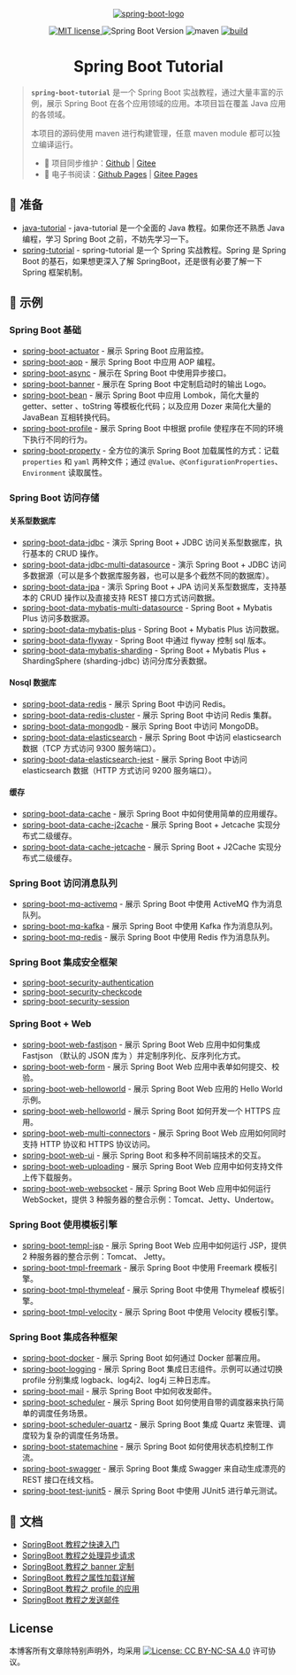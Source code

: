 <p align="center">
    <a href="https://spring.io/projects/spring-boot" target="_blank" rel="noopener noreferrer">
        <img src="http://dunwu.test.upcdn.net/common/logo/spring-boot.svg" alt="spring-boot-logo">
    </a>
</p>

<p align="center">
    <a href="https://lbesson.mit-license.org/" target="_blank" rel="noopener noreferrer">
        <img src="https://img.shields.io/badge/License-MIT-blue.svg" alt="MIT license">
    </a>
    <img alt="Spring Boot Version" src="https://img.shields.io/maven-central/v/org.springframework.boot/spring-boot-starter-parent/2.2.1.RELEASE?label=spring-boot">
    <img src="https://img.shields.io/badge/maven-v3.6.0-blue" alt="maven">
    <a href="https://travis-ci.com/dunwu/spring-boot-tutorial"><img src="https://api.travis-ci.com/dunwu/spring-boot-tutorial.svg?branch=master" alt="build"></a>
</p>

<h1 align="center">Spring Boot Tutorial</h1>

> **`spring-boot-tutorial`** 是一个 Spring Boot 实战教程，通过大量丰富的示例，展示 Spring Boot 在各个应用领域的应用。本项目旨在覆盖 Java 应用的各领域。
>
> 本项目的源码使用 maven 进行构建管理，任意 maven module 都可以独立编译运行。
>
> - 🔁 项目同步维护：[Github](https://github.com/dunwu/spring-boot-tutorial/) | [Gitee](https://gitee.com/turnon/spring-boot-tutorial/)
> - 📖 电子书阅读：[Github Pages](https://dunwu.github.io/spring-boot-tutorial/) | [Gitee Pages](http://turnon.gitee.io/spring-boot-tutorial/)

## 🔰 准备

- [java-tutorial](https://dunwu.github.io/java-tutorial/) - java-tutorial 是一个全面的 Java 教程。如果你还不熟悉 Java 编程，学习 Spring Boot 之前，不妨先学习一下。
- [spring-tutorial](https://dunwu.github.io/spring-tutorial/) - spring-tutorial 是一个 Spring 实战教程。Spring 是 Spring Boot 的基石，如果想更深入了解 SpringBoot，还是很有必要了解一下 Spring 框架机制。

## 🎯 示例

### Spring Boot 基础

- [spring-boot-actuator](https://github.com/dunwu/spring-boot-tutorial/tree/master/codes/core/spring-boot-actuator) - 展示 Spring Boot 应用监控。
- [spring-boot-aop](https://github.com/dunwu/spring-boot-tutorial/tree/master/codes/core/spring-boot-aop) - 展示 Spring Boot 中应用 AOP 编程。
- [spring-boot-async](https://github.com/dunwu/spring-boot-tutorial/tree/master/codes/core/spring-boot-async) - 展示在 Spring Boot 中使用异步接口。
- [spring-boot-banner](https://github.com/dunwu/spring-boot-tutorial/tree/master/codes/core/spring-boot-banner) - 展示在 Spring Boot 中定制启动时的输出 Logo。
- [spring-boot-bean](https://github.com/dunwu/spring-boot-tutorial/tree/master/codes/core/spring-boot-bean) - 展示 Spring Boot 中应用 Lombok，简化大量的 getter、setter 、toString 等模板化代码；以及应用 Dozer 来简化大量的 JavaBean 互相转换代码。
- [spring-boot-profile](https://github.com/dunwu/spring-boot-tutorial/tree/master/codes/core/spring-boot-profile) - 展示 Spring Boot 中根据 profile 使程序在不同的环境下执行不同的行为。
- [spring-boot-property](https://github.com/dunwu/spring-boot-tutorial/tree/master/codes/core/spring-boot-property) - 全方位的演示 Spring Boot 加载属性的方式：记载 `properties` 和 `yaml` 两种文件；通过 `@Value`、`@ConfigurationProperties`、`Environment` 读取属性。

### Spring Boot 访问存储

#### 关系型数据库

- [spring-boot-data-jdbc](https://github.com/dunwu/spring-boot-tutorial/tree/master/codes/data/spring-boot-data-jdbc) - 演示 Spring Boot + JDBC 访问关系型数据库，执行基本的 CRUD 操作。
- [spring-boot-data-jdbc-multi-datasource](https://github.com/dunwu/spring-boot-tutorial/tree/master/codes/data/spring-boot-data-jdbc-multi-datasource) - 演示 Spring Boot + JDBC 访问多数据源（可以是多个数据库服务器，也可以是多个截然不同的数据库）。
- [spring-boot-data-jpa](https://github.com/dunwu/spring-boot-tutorial/tree/master/codes/data/spring-boot-data-jpa) - 演示 Spring Boot + JPA 访问关系型数据库，支持基本的 CRUD 操作以及直接支持 REST 接口方式访问数据。
- [spring-boot-data-mybatis-multi-datasource](https://github.com/dunwu/spring-boot-tutorial/tree/master/codes/data/spring-boot-data-mybatis-multi-datasource) - Spring Boot + Mybatis Plus 访问多数据源。
- [spring-boot-data-mybatis-plus](https://github.com/dunwu/spring-boot-tutorial/tree/master/codes/data/spring-boot-data-mybatis-plus) - Spring Boot + Mybatis Plus 访问数据。
- [spring-boot-data-flyway](https://github.com/dunwu/spring-boot-tutorial/tree/master/codes/data/spring-boot-data-flyway) - Spring Boot 中通过 flyway 控制 sql 版本。
- [spring-boot-data-mybatis-sharding](https://github.com/dunwu/spring-boot-tutorial/tree/master/codes/data/spring-boot-data-mybatis-sharding) - Spring Boot + Mybatis Plus + ShardingSphere (sharding-jdbc) 访问分库分表数据。

#### Nosql 数据库

- [spring-boot-data-redis](https://github.com/dunwu/spring-boot-tutorial/tree/master/codes/data/spring-boot-data-redis) - 展示 Spring Boot 中访问 Redis。
- [spring-boot-data-redis-cluster](https://github.com/dunwu/spring-boot-tutorial/tree/master/codes/data/spring-boot-data-redis-cluster) - 展示 Spring Boot 中访问 Redis 集群。
- [spring-boot-data-mongodb](https://github.com/dunwu/spring-boot-tutorial/tree/master/codes/data/spring-boot-data-mongodb) - 展示 Spring Boot 中访问 MongoDB。
- [spring-boot-data-elasticsearch](https://github.com/dunwu/spring-boot-tutorial/tree/master/codes/data/spring-boot-data-elasticsearch) - 展示 Spring Boot 中访问 elasticsearch 数据（TCP 方式访问 9300 服务端口）。
- [spring-boot-data-elasticsearch-jest](https://github.com/dunwu/spring-boot-tutorial/tree/master/codes/data/spring-boot-data-elasticsearch-jest) - 展示 Spring Boot 中访问 elasticsearch 数据（HTTP 方式访问 9200 服务端口）。

#### 缓存

- [spring-boot-data-cache](https://github.com/dunwu/spring-boot-tutorial/tree/master/codes/data/spring-boot-data-cache) - 展示 Spring Boot 中如何使用简单的应用缓存。
- [spring-boot-data-cache-j2cache](https://github.com/dunwu/spring-boot-tutorial/tree/master/codes/data/spring-boot-data-cache-j2cache) - 展示 Spring Boot + Jetcache 实现分布式二级缓存。
- [spring-boot-data-cache-jetcache](https://github.com/dunwu/spring-boot-tutorial/tree/master/codes/data/spring-boot-data-cache-jetcache) - 展示 Spring Boot + J2Cache 实现分布式二级缓存。

### Spring Boot 访问消息队列

- [spring-boot-mq-activemq](https://github.com/dunwu/spring-boot-tutorial/tree/master/codes/mq/spring-boot-mq-activemq) - 展示 Spring Boot 中使用 ActiveMQ 作为消息队列。
- [spring-boot-mq-kafka](https://github.com/dunwu/spring-boot-tutorial/tree/master/codes/mq/spring-boot-mq-kafka) - 展示 Spring Boot 中使用 Kafka 作为消息队列。
- [spring-boot-mq-redis](https://github.com/dunwu/spring-boot-tutorial/tree/master/codes/mq/spring-boot-mq-redis) - 展示 Spring Boot 中使用 Redis 作为消息队列。

### Spring Boot 集成安全框架

- [spring-boot-security-authentication](https://github.com/dunwu/spring-boot-tutorial/tree/master/codes/security/spring-boot-security-authentication)
- [spring-boot-security-checkcode](https://github.com/dunwu/spring-boot-tutorial/tree/master/codes/security/spring-boot-security-checkcode)
- [spring-boot-security-session](https://github.com/dunwu/spring-boot-tutorial/tree/master/codes/security/spring-boot-security-session)

### Spring Boot + Web

- [spring-boot-web-fastjson](https://github.com/dunwu/spring-boot-tutorial/tree/master/codes/web/spring-boot-web-fastjson) - 展示 Spring Boot Web 应用中如何集成 Fastjson （默认的 JSON 库为 ）并定制序列化、反序列化方式。
- [spring-boot-web-form](https://github.com/dunwu/spring-boot-tutorial/tree/master/codes/web/spring-boot-web-form) - 展示 Spring Boot Web 应用中表单如何提交、校验。
- [spring-boot-web-helloworld](https://github.com/dunwu/spring-boot-tutorial/tree/master/codes/web/spring-boot-web-helloworld) - 展示 Spring Boot Web 应用的 Hello World 示例。
- [spring-boot-web-helloworld](https://github.com/dunwu/spring-boot-tutorial/tree/master/codes/web/spring-boot-web-https) - 展示 Spring Boot 如何开发一个 HTTPS 应用。
- [spring-boot-web-multi-connectors](https://github.com/dunwu/spring-boot-tutorial/tree/master/codes/web/spring-boot-web-multi-connectors) - 展示 Spring Boot Web 应用如何同时支持 HTTP 协议和 HTTPS 协议访问。
- [spring-boot-web-ui](https://github.com/dunwu/spring-boot-tutorial/tree/master/codes/web/spring-boot-web-ui) - 展示 Spring Boot 和多种不同前端技术的交互。
- [spring-boot-web-uploading](https://github.com/dunwu/spring-boot-tutorial/tree/master/codes/web/spring-boot-web-uploading) - 展示 Spring Boot Web 应用中如何支持文件上传下载服务。
- [spring-boot-web-websocket](https://github.com/dunwu/spring-boot-tutorial/tree/master/codes/web/spring-boot-web-websocket) - 展示 Spring Boot Web 应用中如何运行 WebSocket，提供 3 种服务器的整合示例：Tomcat、Jetty、Undertow。

### Spring Boot 使用模板引擎

- [spring-boot-templ-jsp](https://github.com/dunwu/spring-boot-tutorial/tree/master/codes/template/spring-boot-templ-jsp) - 展示 Spring Boot Web 应用中如何运行 JSP，提供 2 种服务器的整合示例：Tomcat、 Jetty。
- [spring-boot-tmpl-freemark](https://github.com/dunwu/spring-boot-tutorial/tree/master/codes/template/spring-boot-tmpl-freemark) - 展示 Spring Boot 中使用 Freemark 模板引擎。
- [spring-boot-tmpl-thymeleaf](https://github.com/dunwu/spring-boot-tutorial/tree/master/codes/template/spring-boot-tmpl-thymeleaf) - 展示 Spring Boot 中使用 Thymeleaf 模板引擎。
- [spring-boot-tmpl-velocity](https://github.com/dunwu/spring-boot-tutorial/tree/master/codes/template/spring-boot-tmpl-velocity) - 展示 Spring Boot 中使用 Velocity 模板引擎。

### Spring Boot 集成各种框架

- [spring-boot-docker](https://github.com/dunwu/spring-boot-tutorial/tree/master/codes/integration/spring-boot-docker) - 展示 Spring Boot 如何通过 Docker 部署应用。
- [spring-boot-logging](https://github.com/dunwu/spring-boot-tutorial/tree/master/codes/integration/spring-boot-logging) - 展示 Spring Boot 集成日志组件。示例可以通过切换 profile 分别集成 logback、log4j2、log4j 三种日志库。
- [spring-boot-mail](https://github.com/dunwu/spring-boot-tutorial/tree/master/codes/integration/spring-boot-mail) - 展示 Spring Boot 中如何收发邮件。
- [spring-boot-scheduler](https://github.com/dunwu/spring-boot-tutorial/tree/master/codes/integration/spring-boot-scheduler) - 展示 Spring Boot 如何使用自带的调度器来执行简单的调度任务场景。
- [spring-boot-scheduler-quartz](https://github.com/dunwu/spring-boot-tutorial/tree/master/codes/integration/spring-boot-scheduler-quartz) - 展示 Spring Boot 集成 Quartz 来管理、调度较为复杂的调度任务场景。
- [spring-boot-statemachine](https://github.com/dunwu/spring-boot-tutorial/tree/master/codes/integration/spring-boot-statemachine) - 展示 Spring Boot 如何使用状态机控制工作流。
- [spring-boot-swagger](https://github.com/dunwu/spring-boot-tutorial/tree/master/codes/integration/spring-boot-swagger) - 展示 Spring Boot 集成 Swagger 来自动生成漂亮的 REST 接口在线文档。
- [spring-boot-test-junit5](https://github.com/dunwu/spring-boot-tutorial/tree/master/codes/integration/spring-boot-test-junit5) - 展示 Spring Boot 中使用 JUnit5 进行单元测试。

## 📖 文档

- [SpringBoot 教程之快速入门](docs/SpringBoot教程之快速入门.md)
- [SpringBoot 教程之处理异步请求](docs/spring-boot-async.md)
- [SpringBoot 教程之 banner 定制](docs/spring-boot-banner.md)
- [SpringBoot 教程之属性加载详解](docs/spring-boot-property.md)
- [SpringBoot 教程之 profile 的应用](docs/spring-boot-profile.md)
- [SpringBoot 教程之发送邮件](docs/spring-boot-mail.md)

## License

本博客所有文章除特别声明外，均采用 [![License: CC BY-NC-SA 4.0](https://licensebuttons.net/l/by-nc-sa/4.0/80x15.png)](https://creativecommons.org/licenses/by-nc-sa/4.0/) 许可协议。
